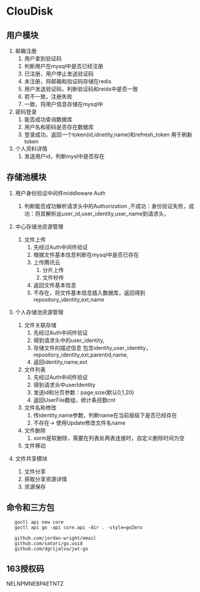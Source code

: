 # ClouDisk
## 用户模块
1. 邮箱注册
   1. 用户拿到验证码
   2. 判断用户在mysql中是否已经注册
   3. 已注册，用户停止发送验证码
   4. 未注册，将邮箱和验证码存储在redis
   5. 用户发送验证码，判断验证码和reids中是否一致
   6. 若不一致，注册失败
   7. 一致，将用户信息存储在mysql中
2. 密码登录
   1. 能否成功查询数据库
   2. 用户名和密码是否存在数据库
   3. 登录成功，返回一个token(id,idnetity,name)和refresh_token 用于刷新 token
3. 个人资料详情
   1. 发送用户id，判断mysl中是否存在
## 存储池模块
1. 用户身份验证中间件middleware Auth
   1. 判断能否成功解析请求头中的Authorization ,不成功：身份验证失败，成功：将其解析出user_id,user_identity,user_name到请求头，
2. 中心存储池资源管理
   1. 文件上传
      1. 先经过Auth中间件验证
      2. 根据文件基本信息判断在mysql中是否已存在
      3. 上传腾讯云
         1. 分片上传
         2. 文件秒传
      4. 返回文件基本信息
      5. 不存在，将文件基本信息插入数据库，返回得到repository_identity,ext,name
   
3. 个人存储池资源管理
   1. 文件关联存储
      1. 先经过Auth中间件验证
      2. 得到请求头中的user_identity,
      3. 存储文件的描述信息 包含identity,user_identity，repository_identity,ext,parentid,name,
      4. 返回identity,name,ext
   2. 文件列表
      1. 先经过Auth中间件验证
      2. 得到请求头中userIdentity
      3. 发送id和分页参数：page,size(默认0,1,20)
      4. 返回UserFile数组，统计条目数cnt
   3. 文件名称修改
      1. 传identity,name参数，判断name在当前层级下是否已经存在
      2. 不存在-> 使用Update修改文件名name
   4. 文件删除
      1. xorm是软删除，需要在列表处两表连接时，自定义删除时间为空
   5. 文件移动
4. 文件共享模块
   1. 文件分享
   2. 获取分享资源详情
   3. 资源保存
## 命令和三方包
```
   goctl api new core
   goctl api go -api core.api -dir . -style=goZero

   github.com/jordan-wright/email
   github.com/satori/go.uuid
   github.com/dgrijalva/jwt-go
```
## 163授权码
NELNPMNEBPAETNTZ 